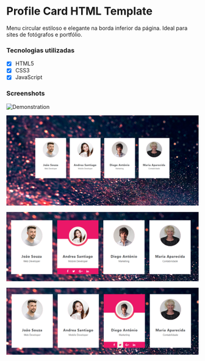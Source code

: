 # Profile Card HTML Template

Menu circular estiloso e elegante na borda inferior da página.
Ideal para sites de fotógrafos e portfólio.

### Tecnologias utilizadas

- [x] HTML5
- [x] CSS3
- [x] JavaScript

### Screenshots

![Demonstration](https://github.com/jeffersonvidal/profile-card/blob/master/screenShots/demo.gif?raw=true)

![Screen1](https://github.com/jeffersonvidal/profile-card/blob/master/screenShots/screen1.PNG?raw=true)

![Screen2](https://github.com/jeffersonvidal/profile-card/blob/master/screenShots/screen2.png?raw=true)

![Screen3](https://github.com/jeffersonvidal/profile-card/blob/master/screenShots/screen3.png?raw=true)